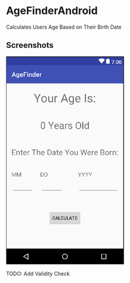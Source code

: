 # AgeFinderAndroid
Calculates Users Age Based on Their Birth Date

## Screenshots
![alt text](https://raw.githubusercontent.com/justsch/AgeFinderAndroid/master/Screenshots/ageCalcScreenshot.PNG)

TODO: Add Validity Check


